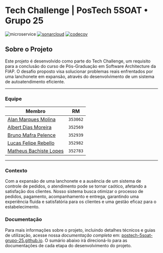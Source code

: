 # Tech Challenge | PosTech 5SOAT • Grupo 25

![microservice](https://img.shields.io/badge/auth-blue?label=microsservi%C3%A7o&labelColor=%23505050&color=%23d63865) 
[![sonarcloud](https://sonarcloud.io/api/project_badges/measure?project=postech-5soat-grupo-25_tech-challenge-auth&metric=alert_status)](https://sonarcloud.io/summary/new_code?id=postech-5soat-grupo-25_tech-challenge-auth) [![codecov](https://codecov.io/gh/postech-5soat-grupo-25/tech-challenge-auth/graph/badge.svg?token=89FIFCPF6G)](https://codecov.io/gh/postech-5soat-grupo-25/tech-challenge-auth)

## Sobre o Projeto

Este projeto é desenvolvido como parte do Tech Challenge, um requisito para a conclusão do curso de Pós-Graduação em Software Architecture da FIAP. O desafio proposto visa solucionar problemas reais enfrentados por uma lanchonete em expansão, através do desenvolvimento de um sistema de autoatendimento eficiente.

---

### Equipe

| Membro                                                                        | RM       |
|-------------------------------------------------------------------------------|----------|
| [Alan Marques Molina](https://www.linkedin.com/in/alanmmolina/)               | `353062` |
| [Albert Dias Moreira](https://www.linkedin.com/in/albert-moreira-62b9272b/)   | `352569` |
| [Bruno Mafra Pelence](https://www.linkedin.com/in/bruno-mafra-pelence/)       | `352939` |
| [Lucas Felipe Rebello](https://www.linkedin.com/in/lucas-rebello-b01849112/)  | `352982` |
| [Matheus Bachiste Lopes](https://www.linkedin.com/in/matheus-bachiste-lopes/) | `352783` |

---

### Contexto

Com a expansão de uma lanchonete e a ausência de um sistema de controle de pedidos, o atendimento pode se tornar caótico, afetando a satisfação dos clientes. Nosso sistema busca otimizar o processo de pedidos, pagamento, acompanhamento e entrega, garantindo uma experiência fluida e satisfatória para os clientes e uma gestão eficaz para o estabelecimento.

### Documentação

Para mais informações sobre o projeto, incluindo detalhes técnicos e guias de utilização, acesse nossa *documentação completa* em: [postech-5soat-grupo-25.github.io](https://postech-5soat-grupo-25.github.io/). O sumário abaixo irá direcioná-lo para as documentações de cada etapa do desenvolvimento do projeto.